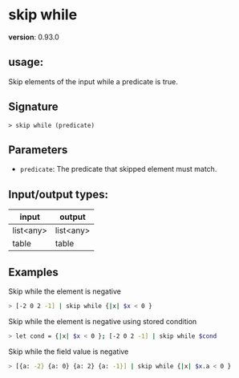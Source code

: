 # skip while

**version**: 0.93.0

## **usage**:

Skip elements of the input while a predicate is true.

## Signature

`> skip while (predicate)`

## Parameters

- `predicate`: The predicate that skipped element must match.

## Input/output types:

| input       | output      |
| ----------- | ----------- |
| list\<any\> | list\<any\> |
| table       | table       |

## Examples

Skip while the element is negative

```bash
> [-2 0 2 -1] | skip while {|x| $x < 0 }
```

Skip while the element is negative using stored condition

```bash
> let cond = {|x| $x < 0 }; [-2 0 2 -1] | skip while $cond
```

Skip while the field value is negative

```bash
> [{a: -2} {a: 0} {a: 2} {a: -1}] | skip while {|x| $x.a < 0 }
```
